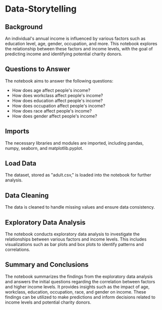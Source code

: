 # Data-Storytelling

## Background
An individual's annual income is influenced by various factors such as education level, age, gender, occupation, and more. This notebook explores the relationship between these factors and income levels, with the goal of predicting income and identifying potential charity donors.

## Questions to Answer
The notebook aims to answer the following questions:

- How does age affect people's income?
- How does workclass affect people's income?
- How does education affect people's income?
- How does occupation affect people's income?
- How does race affect people's income?
- How does gender affect people's income?

## Imports
The necessary libraries and modules are imported, including pandas, numpy, seaborn, and matplotlib.pyplot.

## Load Data
The dataset, stored as "adult.csv," is loaded into the notebook for further analysis.

## Data Cleaning
The data is cleaned to handle missing values and ensure data consistency.

## Exploratory Data Analysis
The notebook conducts exploratory data analysis to investigate the relationships between various factors and income levels. This includes visualizations such as bar plots and box plots to identify patterns and correlations.

## Summary and Conclusions
The notebook summarizes the findings from the exploratory data analysis and answers the initial questions regarding the correlation between factors and higher income levels. It provides insights such as the impact of age, workclass, education, occupation, race, and gender on income. These findings can be utilized to make predictions and inform decisions related to income levels and potential charity donors.
